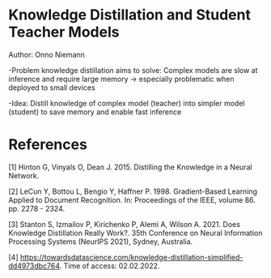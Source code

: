 # Knowledge Distillation and Student Teacher Models
Author: Onno Niemann

-Problem knowledge distillation aims to solve: Complex models are slow at inference and require large memory -> especially problematic when deployed to small devices

-Idea: Distill knowledge of complex model (teacher) into simpler model (student) to save memory and enable fast inference


# References

[1] Hinton G, Vinyals O, Dean J. 2015. Distilling the Knowledge in a Neural Network.

[2] LeCun Y, Bottou L, Bengio Y, Haffner P. 1998. Gradient-Based Learning Applied to Document Recognition. In: Proceedings of the IEEE, volume 86. pp. 2278 - 2324.

[3] Stanton S, Izmailov P, Kirichenko P, Alemi A, Wilson A. 2021. Does Knowledge Distillation Really Work?. 35th Conference on Neural Information Processing Systems (NeurIPS 2021), Sydney, Australia.

[4] https://towardsdatascience.com/knowledge-distillation-simplified-dd4973dbc764. Time of access: 02.02.2022.

